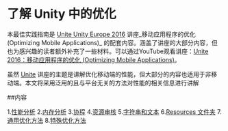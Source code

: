 # 了解 Unity 中的优化

本最佳实践指南是 [Unite Unity Europe 2016](https://unite.unity.com) 讲座_移动应用程序的优化 (Optimizing Mobile Applications)_ 的配套内容。涵盖了讲座的大部分内容，但也为感兴趣的读者额外补充了一些材料。可以通过YouTube观看讲座：[Unite 2016：移动应用程序的优化 (Optimizing Mobile Applications)](https://www.youtube.com/watch?v=j4YAY36xjwE)。

虽然 [Unite](https://unite.unity.com) 讲座的主题是讲解优化移动端的性能，但大部分的内容也适用于非移动端。本文将采用泛用的且与平台无关的方法对性能的相关信息进行讲解

##内容

1.[性能分析](BestPracticeUnderstandingPerformanceInUnity1.html)
2.[内存分析](BestPracticeUnderstandingPerformanceInUnity2.html)
3.[协程](BestPracticeUnderstandingPerformanceInUnity3.html)
4.[资源审核](BestPracticeUnderstandingPerformanceInUnity4.html)
5.[字符串和文本](BestPracticeUnderstandingPerformanceInUnity5.html)
6.[Resources 文件夹](BestPracticeUnderstandingPerformanceInUnity6.html)
7.[通用优化方法](BestPracticeUnderstandingPerformanceInUnity7.html)
8.[特殊优化方法](BestPracticeUnderstandingPerformanceInUnity8.html)
